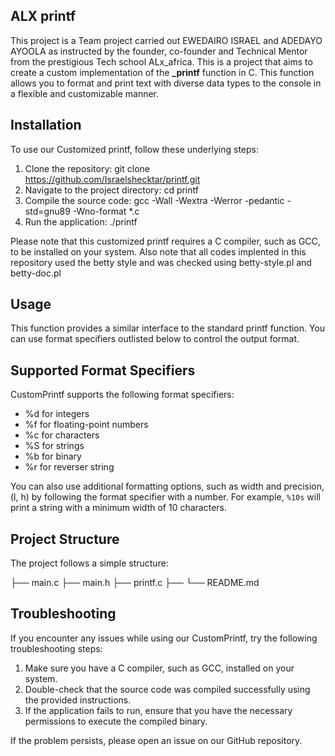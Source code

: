 ## ALX  printf
This project is a Team project carried out EWEDAIRO ISRAEL and ADEDAYO AYOOLA as instructed by the founder, co-founder and Technical Mentor from the prestigious Tech school ALx_africa. This is a project that aims to create a custom implementation of the **_printf** function in C. This function allows you to format and print text with diverse data types to the console in a flexible and customizable manner.

## Installation

To use our Customized printf, follow these underlying steps:
1. Clone the repository: git clone https://github.com/Israelshecktar/printf.git
2. Navigate to the project directory: cd printf
3. Compile the source code: gcc -Wall -Wextra -Werror -pedantic -std=gnu89 -Wno-format *.c
4. Run the application: ./printf

Please note that this customized printf requires a C compiler, such as GCC, to be installed on your system.
Also note that all codes implented in this repository used the betty style and was checked using betty-style.pl and betty-doc.pl
## Usage

This function provides a similar interface to the standard printf function. You can use format specifiers outlisted below to control the output format. 

## Supported Format Specifiers

CustomPrintf supports the following format specifiers:

- %d for integers
- %f for floating-point numbers
- %c for characters
- %S for strings
- %b for binary
- %r for reverser string

You can also use additional formatting options, such as width and precision, (l, h) by following the format specifier with a number. For example, `%10s` will print a string with a minimum width of 10 characters.

## Project Structure

The project follows a simple structure:

├── main.c
├── main.h
├── printf.c
├──
└── README.md

## Troubleshooting

If you encounter any issues while using our CustomPrintf, try the following troubleshooting steps:

1. Make sure you have a C compiler, such as GCC, installed on your system.
2. Double-check that the source code was compiled successfully using the provided instructions.
3. If the application fails to run, ensure that you have the necessary permissions to execute the compiled binary.

If the problem persists, please open an issue on our GitHub repository.


